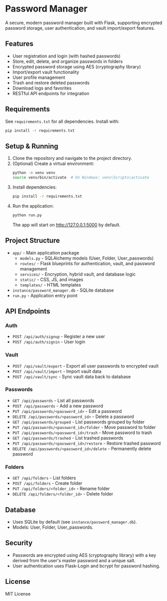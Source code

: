 # Password Manager

A secure, modern password manager built with Flask, supporting encrypted password storage, user authentication, and vault import/export features.

## Features
- User registration and login (with hashed passwords)
- Store, edit, delete, and organize passwords in folders
- Encrypted password storage using AES (cryptography library)
- Import/export vault functionality
- User profile management
- Trash and restore deleted passwords
- Download logs and favorites
- RESTful API endpoints for integration

## Requirements
See `requirements.txt` for all dependencies. Install with:

```bash
pip install -r requirements.txt
```

## Setup & Running
1. Clone the repository and navigate to the project directory.
2. (Optional) Create a virtual environment:
   ```bash
   python -m venv venv
   source venv/bin/activate  # On Windows: venv\Scripts\activate
   ```
3. Install dependencies:
   ```bash
   pip install -r requirements.txt
   ```
4. Run the application:
   ```bash
   python run.py
   ```
   The app will start on http://127.0.0.1:5000 by default.

## Project Structure
- `app/` - Main application package
  - `models.py` - SQLAlchemy models (User, Folder, User_passwords)
  - `routes/` - Flask blueprints for authentication, vault, and password management
  - `services/` - Encryption, hybrid vault, and database logic
  - `static/` - CSS, JS, and images
  - `templates/` - HTML templates
- `instance/password_manager.db` - SQLite database
- `run.py` - Application entry point

## API Endpoints
### Auth
- `POST /api/auth/signup` - Register a new user
- `POST /api/auth/signin` - User login

### Vault
- `POST /api/vault/export` - Export all user passwords to encrypted vault
- `POST /api/vault/import` - Import vault data
- `POST /api/vault/sync` - Sync vault data back to database

### Passwords
- `GET /api/passwords` - List all passwords
- `POST /api/passwords` - Add a new password
- `PUT /api/passwords/<password_id>` - Edit a password
- `DELETE /api/passwords/<password_id>` - Delete a password
- `GET /api/passwords/grouped` - List passwords grouped by folder
- `PUT /api/passwords/<password_id>/folder` - Move password to folder
- `PUT /api/passwords/<password_id>/trash` - Move password to trash
- `GET /api/passwords/trashed` - List trashed passwords
- `PUT /api/passwords/<password_id>/restore` - Restore trashed password
- `DELETE /api/passwords/<password_id>/delete` - Permanently delete password

### Folders
- `GET /api/folders` - List folders
- `POST /api/folders` - Create folder
- `PUT /api/folders/<folder_id>` - Rename folder
- `DELETE /api/folders/<folder_id>` - Delete folder

## Database
- Uses SQLite by default (see `instance/password_manager.db`).
- Models: User, Folder, User_passwords.

## Security
- Passwords are encrypted using AES (cryptography library) with a key derived from the user's master password and a unique salt.
- User authentication uses Flask-Login and bcrypt for password hashing.

## License
MIT License
